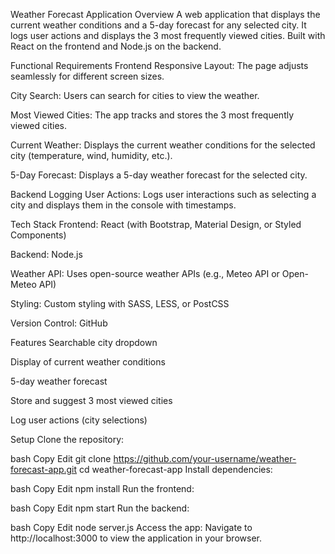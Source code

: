Weather Forecast Application
Overview
A web application that displays the current weather conditions and a 5-day forecast for any selected city. It logs user actions and displays the 3 most frequently viewed cities. Built with React on the frontend and Node.js on the backend.

Functional Requirements
Frontend
Responsive Layout: The page adjusts seamlessly for different screen sizes.

City Search: Users can search for cities to view the weather.

Most Viewed Cities: The app tracks and stores the 3 most frequently viewed cities.

Current Weather: Displays the current weather conditions for the selected city (temperature, wind, humidity, etc.).

5-Day Forecast: Displays a 5-day weather forecast for the selected city.

Backend
Logging User Actions: Logs user interactions such as selecting a city and displays them in the console with timestamps.

Tech Stack
Frontend: React (with Bootstrap, Material Design, or Styled Components)

Backend: Node.js

Weather API: Uses open-source weather APIs (e.g., Meteo API or Open-Meteo API)

Styling: Custom styling with SASS, LESS, or PostCSS

Version Control: GitHub

Features
Searchable city dropdown

Display of current weather conditions

5-day weather forecast

Store and suggest 3 most viewed cities

Log user actions (city selections)

Setup
Clone the repository:

bash
Copy
Edit
git clone https://github.com/your-username/weather-forecast-app.git
cd weather-forecast-app
Install dependencies:

bash
Copy
Edit
npm install
Run the frontend:

bash
Copy
Edit
npm start
Run the backend:

bash
Copy
Edit
node server.js
Access the app: Navigate to http://localhost:3000 to view the application in your browser.
